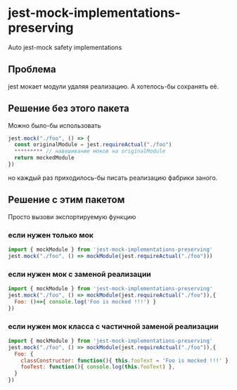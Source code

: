 # jest-mock-implementations-preserving
Auto jest-mock safety implementations
## Проблема
jest мокает модули удаляя реализацию. А хотелось-бы сохранять её.
## Решение без этого пакета
Можно было-бы использовать
``` js
jest.mock("./foo", () => {
  const originalModule = jest.requireActual("./foo")
  ********* // навешивание моков на originalModule
  return mockedModule
})
```
но каждый раз приходилось-бы писать реализацию фабрики заного.
## Решение с этим пакетом
Просто вызови экспортируемую функцию
### если нужен только мок
``` js
import { mockModule } from 'jest-mock-implementations-preserving'
jest.mock("./foo", () => mockModule(jest.requireActual("./foo")))
```
### если нужен мок с заменой реализации
``` js
import { mockModule } from 'jest-mock-implementations-preserving'
jest.mock("./foo", () => mockModule(jest.requireActual("./foo")),{
  Foo: ()=>{ console.log('Foo is mocked !!!') }
})
```
### если нужен мок класса с частичной заменой реализации
``` js
import { mockModule } from 'jest-mock-implementations-preserving'
jest.mock("./foo", () => mockModule(jest.requireActual("./foo")),{
  Foo: {
    classConstructor: function(){ this.fooText = 'Foo is mocked !!!' },
    fooTest: function(){ console.log(this.fooText) },
  }
})
```

